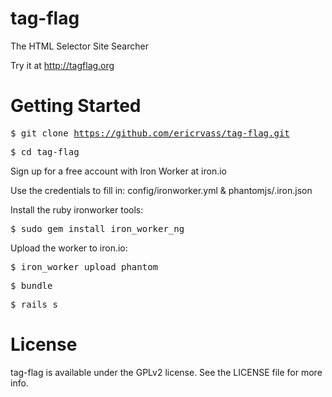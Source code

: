 tag-flag
========

The HTML Selector Site Searcher

Try it at http://tagflag.org

Getting Started
===============

<tt>$ git clone https://github.com/ericrvass/tag-flag.git</tt>

<tt>$ cd tag-flag</tt>

Sign up for a free account with Iron Worker at iron.io

Use the credentials to fill in: config/ironworker.yml & phantomjs/.iron.json

Install the ruby ironworker tools:

<tt>$ sudo gem install iron_worker_ng</tt>

Upload the worker to iron.io:

<tt>$ iron_worker upload phantom</tt>

<tt>$ bundle</tt>

<tt>$ rails s</tt>

License
=======

tag-flag is available under the GPLv2 license. See the LICENSE file for more info.
